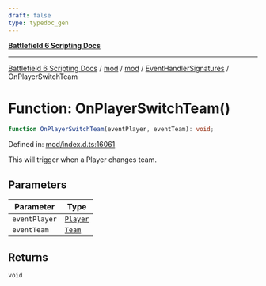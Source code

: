 ```yaml
---
draft: false
type: typedoc_gen
---
```


[**Battlefield 6 Scripting Docs**](../../../../_index.md)

***

[Battlefield 6 Scripting Docs](../../../../_index.md) / [mod](../../../_index.md) / [mod](../../_index.md) / [EventHandlerSignatures](../_index.md) / OnPlayerSwitchTeam

# Function: OnPlayerSwitchTeam()

```ts
function OnPlayerSwitchTeam(eventPlayer, eventTeam): void;
```

Defined in: [mod/index.d.ts:16061](https://github.com/battlefield-portal-community/portal-docs/blob/ff09b2690670f74de7e97198022e5a97ff1161ff/generators/santiago/mod/index.d.ts#L16061)

This will trigger when a Player changes team.

## Parameters

| Parameter | Type |
| ------ | ------ |
| `eventPlayer` | [`Player`](../../Player/_index.md) |
| `eventTeam` | [`Team`](../../Team/_index.md) |

## Returns

`void`
